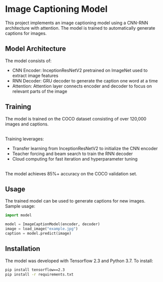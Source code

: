 # Image Captioning Model

This project implements an image captioning model using a CNN-RNN architecture with attention. The model is trained to automatically generate captions for images.

## Model Architecture

The model consists of:
* CNN Encoder: InceptionResNetV2 pretrained on ImageNet used to extract image features
* RNN Decoder: GRU decoder to generate the caption one word at a time
* Attention: Attention layer connects encoder and decoder to focus on relevant parts of the image

## Training
The model is trained on the COCO dataset consisting of over 120,000 images and captions.

<br>Training leverages:
- Transfer learning from InceptionResNetV2 to initialize the CNN encoder
- Teacher forcing and beam search to train the RNN decoder
- Cloud computing for fast iteration and hyperparameter tuning
  
<br> The model achieves 85%+ accuracy on the COCO validation set.

## Usage
The trained model can be used to generate captions for new images. Sample usage:

````python
import model

model = ImageCaptionModel(encoder, decoder)
image = load_image("example.jpg") 
caption = model.predict(image)
````
## Installation
The model was developed with Tensorflow 2.3 and Python 3.7. To install:

````bash
pip install tensorflow==2.3
pip install -r requirements.txt
````
